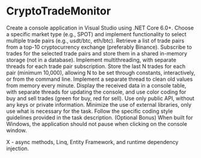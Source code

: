 # CryptoTradeMonitor
Create a console application in Visual Studio using .NET Core 6.0+.
Choose a specific market type (e.g., SPOT) and implement functionality to select multiple trade pairs (e.g., usdt/btc, eth/btc).
Retrieve a list of trade pairs from a top-10 cryptocurrency exchange (preferably Binance).
Subscribe to trades for the selected trade pairs and store them in a shared in-memory storage (not in a database).
Implement multithreading, with separate threads for each trade pair subscription.
Store the last N trades for each pair (minimum 10,000), allowing N to be set through constants, interactively, or from the command line.
Implement a separate thread to clean old values from memory every minute.
Display the received data in a console table, with separate threads for updating the console, and use color coding for buy and sell trades (green for buy, red for sell).
Use only public API, without any keys or private information.
Minimize the use of external libraries, only use what is necessary for the task.
Follow the specific coding style guidelines provided in the task description.
(Optional Bonus) When built for Windows, the application should not pause when clicking on the console window.

X - async methods, Linq, Entity Framework, and runtime dependency injection.
